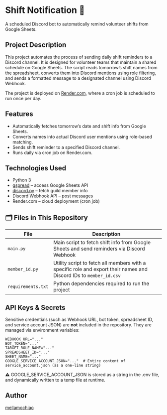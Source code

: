 # Shift Notification 🐶

A scheduled Discord bot to automatically remind volunteer shifts from Google Sheets.

##  Project Description

This project automates the process of sending daily shift reminders to a Discord channel. It is designed for volunteer teams that maintain a shared schedule on Google Sheets. The script reads tomorrow’s shift names from the spreadsheet, converts them into Discord mentions using role filtering, and sends a formatted message to a designated channel using Discord Webhook.

The project is deployed on [Render.com](https://render.com), where a cron job is scheduled to run once per day.

##  Features

- Automatically fetches tomorrow’s date and shift info from Google Sheets.
- Converts names into actual Discord user mentions using role-based matching.
- Sends shift reminder to a specified Discord channel.
- Runs daily via cron job on Render.com.

## Technologies Used

- Python 3
- [gspread](https://github.com/burnash/gspread) – access Google Sheets API
- [discord.py](https://discordpy.readthedocs.io/) – fetch guild member info
- Discord Webhook API – post messages
- Render.com – cloud deployment (cron job)

## 🗂️ Files in This Repository

| File              | Description                                                        |
|-------------------|--------------------------------------------------------------------|
| `main.py`         | Main script to fetch shift info from Google Sheets and send reminders via Discord Webhook |
| `member_id.py`    | Utility script to fetch all members with a specific role and export their names and Discord IDs to `member_id.csv` |
| `requirements.txt`| Python dependencies required to run the project                   |


## API Keys & Secrets

Sensitive credentials (such as Webhook URL, bot token, spreadsheet ID, and service account JSON) are **not** included in the repository. They are managed via environment variables:

```env
WEBHOOK_URL="..."
BOT_TOKEN="..."
TARGET_ROLE_NAME="..."
SPREADSHEET_ID="..."
SHEET_NAME="..."
GOOGLE_SERVICE_ACCOUNT_JSON="..."  # Entire content of service_account.json (as a one-line string)
```
⚠️ GOOGLE_SERVICE_ACCOUNT_JSON is stored as a string in the .env file, and dynamically written to a temp file at runtime.

## Author
[mellamochiao](https://github.com/mellamochiao)
